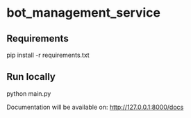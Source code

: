 # bot_management_service

## Requirements
pip install -r requirements.txt

## Run locally
python main.py

Documentation will be available on: http://127.0.0.1:8000/docs

